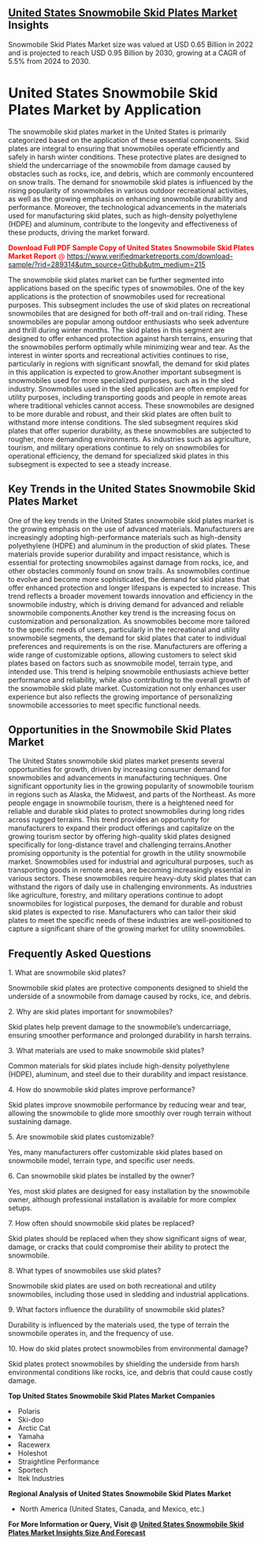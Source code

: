 <h2><a href="https://www.verifiedmarketreports.com/download-sample/?rid=289314&amp;utm_source=Github&amp;utm_medium=215" target="_blank">United States Snowmobile Skid Plates Market</a> Insights</h2><p>Snowmobile Skid Plates Market size was valued at USD 0.65 Billion in 2022 and is projected to reach USD 0.95 Billion by 2030, growing at a CAGR of 5.5% from 2024 to 2030.</p><p><h1>United States Snowmobile Skid Plates Market by Application</h1><p>The snowmobile skid plates market in the United States is primarily categorized based on the application of these essential components. Skid plates are integral to ensuring that snowmobiles operate efficiently and safely in harsh winter conditions. These protective plates are designed to shield the undercarriage of the snowmobile from damage caused by obstacles such as rocks, ice, and debris, which are commonly encountered on snow trails. The demand for snowmobile skid plates is influenced by the rising popularity of snowmobiles in various outdoor recreational activities, as well as the growing emphasis on enhancing snowmobile durability and performance. Moreover, the technological advancements in the materials used for manufacturing skid plates, such as high-density polyethylene (HDPE) and aluminum, contribute to the longevity and effectiveness of these products, driving the market forward.<p><span class=""><span style="color: #ff0000;"><strong>Download Full PDF Sample Copy of United States Snowmobile Skid Plates Market Report</strong> @ </span><a href="https://www.verifiedmarketreports.com/download-sample/?rid=289314&amp;utm_source=Github&amp;utm_medium=215" target="_blank">https://www.verifiedmarketreports.com/download-sample/?rid=289314&amp;utm_source=Github&amp;utm_medium=215</a></span></p></p><p>The snowmobile skid plates market can be further segmented into applications based on the specific types of snowmobiles. One of the key applications is the protection of snowmobiles used for recreational purposes. This subsegment includes the use of skid plates on recreational snowmobiles that are designed for both off-trail and on-trail riding. These snowmobiles are popular among outdoor enthusiasts who seek adventure and thrill during winter months. The skid plates in this segment are designed to offer enhanced protection against harsh terrains, ensuring that the snowmobiles perform optimally while minimizing wear and tear. As the interest in winter sports and recreational activities continues to rise, particularly in regions with significant snowfall, the demand for skid plates in this application is expected to grow.Another important subsegment is snowmobiles used for more specialized purposes, such as in the sled industry. Snowmobiles used in the sled application are often employed for utility purposes, including transporting goods and people in remote areas where traditional vehicles cannot access. These snowmobiles are designed to be more durable and robust, and their skid plates are often built to withstand more intense conditions. The sled subsegment requires skid plates that offer superior durability, as these snowmobiles are subjected to rougher, more demanding environments. As industries such as agriculture, tourism, and military operations continue to rely on snowmobiles for operational efficiency, the demand for specialized skid plates in this subsegment is expected to see a steady increase.<h2>Key Trends in the United States Snowmobile Skid Plates Market</h2><p>One of the key trends in the United States snowmobile skid plates market is the growing emphasis on the use of advanced materials. Manufacturers are increasingly adopting high-performance materials such as high-density polyethylene (HDPE) and aluminum in the production of skid plates. These materials provide superior durability and impact resistance, which is essential for protecting snowmobiles against damage from rocks, ice, and other obstacles commonly found on snow trails. As snowmobiles continue to evolve and become more sophisticated, the demand for skid plates that offer enhanced protection and longer lifespans is expected to increase. This trend reflects a broader movement towards innovation and efficiency in the snowmobile industry, which is driving demand for advanced and reliable snowmobile components.Another key trend is the increasing focus on customization and personalization. As snowmobiles become more tailored to the specific needs of users, particularly in the recreational and utility snowmobile segments, the demand for skid plates that cater to individual preferences and requirements is on the rise. Manufacturers are offering a wide range of customizable options, allowing customers to select skid plates based on factors such as snowmobile model, terrain type, and intended use. This trend is helping snowmobile enthusiasts achieve better performance and reliability, while also contributing to the overall growth of the snowmobile skid plate market. Customization not only enhances user experience but also reflects the growing importance of personalizing snowmobile accessories to meet specific functional needs.<h2>Opportunities in the Snowmobile Skid Plates Market</h2><p>The United States snowmobile skid plates market presents several opportunities for growth, driven by increasing consumer demand for snowmobiles and advancements in manufacturing techniques. One significant opportunity lies in the growing popularity of snowmobile tourism in regions such as Alaska, the Midwest, and parts of the Northeast. As more people engage in snowmobile tourism, there is a heightened need for reliable and durable skid plates to protect snowmobiles during long rides across rugged terrains. This trend provides an opportunity for manufacturers to expand their product offerings and capitalize on the growing tourism sector by offering high-quality skid plates designed specifically for long-distance travel and challenging terrains.Another promising opportunity is the potential for growth in the utility snowmobile market. Snowmobiles used for industrial and agricultural purposes, such as transporting goods in remote areas, are becoming increasingly essential in various sectors. These snowmobiles require heavy-duty skid plates that can withstand the rigors of daily use in challenging environments. As industries like agriculture, forestry, and military operations continue to adopt snowmobiles for logistical purposes, the demand for durable and robust skid plates is expected to rise. Manufacturers who can tailor their skid plates to meet the specific needs of these industries are well-positioned to capture a significant share of the growing market for utility snowmobiles.<h2>Frequently Asked Questions</h2><p>1. What are snowmobile skid plates?</p><p>Snowmobile skid plates are protective components designed to shield the underside of a snowmobile from damage caused by rocks, ice, and debris.</p><p>2. Why are skid plates important for snowmobiles?</p><p>Skid plates help prevent damage to the snowmobile’s undercarriage, ensuring smoother performance and prolonged durability in harsh terrains.</p><p>3. What materials are used to make snowmobile skid plates?</p><p>Common materials for skid plates include high-density polyethylene (HDPE), aluminum, and steel due to their durability and impact resistance.</p><p>4. How do snowmobile skid plates improve performance?</p><p>Skid plates improve snowmobile performance by reducing wear and tear, allowing the snowmobile to glide more smoothly over rough terrain without sustaining damage.</p><p>5. Are snowmobile skid plates customizable?</p><p>Yes, many manufacturers offer customizable skid plates based on snowmobile model, terrain type, and specific user needs.</p><p>6. Can snowmobile skid plates be installed by the owner?</p><p>Yes, most skid plates are designed for easy installation by the snowmobile owner, although professional installation is available for more complex setups.</p><p>7. How often should snowmobile skid plates be replaced?</p><p>Skid plates should be replaced when they show significant signs of wear, damage, or cracks that could compromise their ability to protect the snowmobile.</p><p>8. What types of snowmobiles use skid plates?</p><p>Snowmobile skid plates are used on both recreational and utility snowmobiles, including those used in sledding and industrial applications.</p><p>9. What factors influence the durability of snowmobile skid plates?</p><p>Durability is influenced by the materials used, the type of terrain the snowmobile operates in, and the frequency of use.</p><p>10. How do skid plates protect snowmobiles from environmental damage?</p><p>Skid plates protect snowmobiles by shielding the underside from harsh environmental conditions like rocks, ice, and debris that could cause costly damage.</p></p><p><strong>Top United States Snowmobile Skid Plates Market Companies</strong></p><div data-test-id=""><p><li>Polaris</li><li> Ski-doo</li><li> Arctic Cat</li><li> Yamaha</li><li> Racewerx</li><li> Holeshot</li><li> Straightline Performance</li><li> Sportech</li><li> Itek Industries</li></p><div><strong>Regional Analysis of&nbsp;United States Snowmobile Skid Plates Market</strong></div><ul><li dir="ltr"><p dir="ltr">North America&nbsp;(United States, Canada, and Mexico, etc.)</p></li></ul><p><strong>For More Information or Query, Visit @&nbsp;</strong><strong><a href="https://www.verifiedmarketreports.com/product/snowmobile-skid-plates-market/?utm_source=Github&amp;utm_medium=215" target="_blank">United States Snowmobile Skid Plates Market Insights Size And Forecast</a></strong></p></div>
